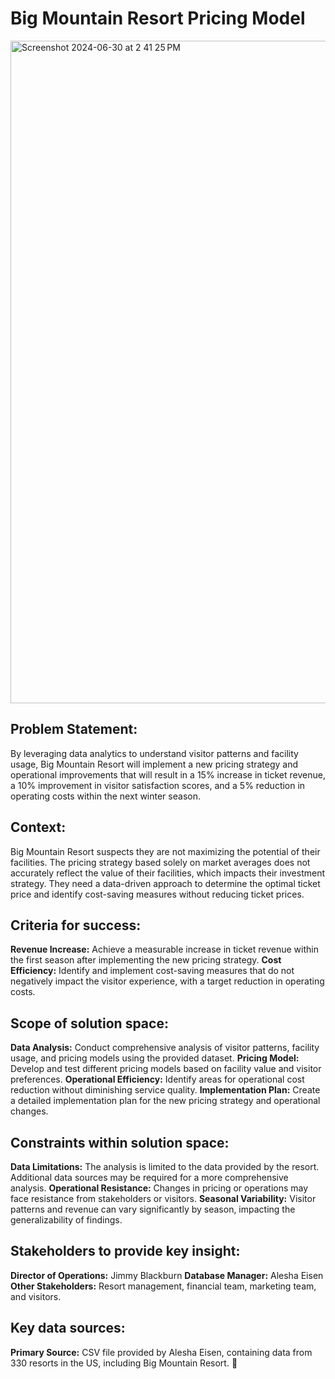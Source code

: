 # Big Mountain Resort Pricing Model

<img width="1060" alt="Screenshot 2024-06-30 at 2 41 25 PM" src="https://github.com/aliakdeniz38/DataScienceGuidedCapstone/assets/44283034/4a723c28-86e9-470c-9c9b-b87d91308c64">

## Problem Statement:    
By leveraging data analytics to understand visitor patterns and facility usage, Big Mountain Resort will implement a new pricing strategy and operational improvements that will result in a 15% increase in ticket revenue, a 10% improvement in visitor satisfaction scores, and a 5% reduction in operating costs within the next winter season.

## Context:
Big Mountain Resort suspects they are not maximizing the potential of their facilities. The pricing strategy based solely on market averages does not accurately reflect the value of their facilities, which impacts their investment strategy. They need a data-driven approach to determine the optimal ticket price and identify cost-saving measures without reducing ticket prices.

## Criteria for success:
**Revenue Increase:** Achieve a measurable increase in ticket revenue within the first season after implementing the new pricing strategy.
**Cost Efficiency:** Identify and implement cost-saving measures that do not negatively impact the visitor experience, with a target reduction in operating costs.

## Scope of solution space:
**Data Analysis:** Conduct comprehensive analysis of visitor patterns, facility usage, and pricing models using the provided dataset.
**Pricing Model:** Develop and test different pricing models based on facility value and visitor preferences.
**Operational Efficiency:** Identify areas for operational cost reduction without diminishing service quality.
**Implementation Plan:** Create a detailed implementation plan for the new pricing strategy and operational changes.

## Constraints within solution space:
**Data Limitations:** The analysis is limited to the data provided by the resort. Additional data sources may be required for a more comprehensive analysis.
**Operational Resistance:** Changes in pricing or operations may face resistance from stakeholders or visitors.
**Seasonal Variability:** Visitor patterns and revenue can vary significantly by season, impacting the generalizability of findings.

## Stakeholders to provide key insight:
**Director of Operations:** Jimmy Blackburn
**Database Manager:** Alesha Eisen
**Other Stakeholders:** Resort management, financial team, marketing team, and visitors.

## Key data sources: 
**Primary Source:** CSV file provided by Alesha Eisen, containing data from 330 resorts in the US, including Big Mountain Resort.








